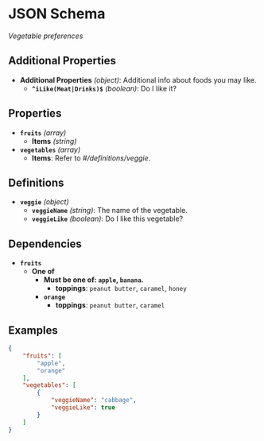 # JSON Schema

*Vegetable preferences*

## Additional Properties

- **Additional Properties** *(object)*: Additional info about foods you may like.
  - **`^iLike(Meat|Drinks)$`** *(boolean)*: Do I like it?
## Properties

- **`fruits`** *(array)*
  - **Items** *(string)*
- **`vegetables`** *(array)*
  - **Items**: Refer to *#/definitions/veggie*.
## Definitions

- **`veggie`** *(object)*
  - **`veggieName`** *(string)*: The name of the vegetable.
  - **`veggieLike`** *(boolean)*: Do I like this vegetable?
## Dependencies

- **`fruits`**
  - **One of**
    - **Must be one of: `apple`, `banana`.**
      - **toppings**: `peanut butter`, `caramel`, `honey`
    - **`orange`**
      - **toppings**: `peanut butter`, `caramel`
## Examples

  ```json
  {
      "fruits": [
          "apple",
          "orange"
      ],
      "vegetables": [
          {
              "veggieName": "cabbage",
              "veggieLike": true
          }
      ]
  }
  ```


